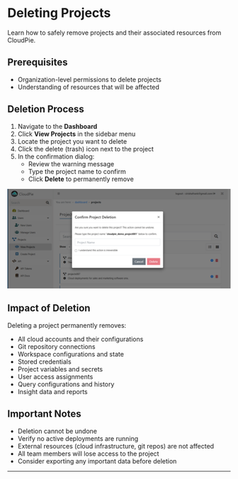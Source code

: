 # Deleting Projects

Learn how to safely remove projects and their associated resources from CloudPie.

## Prerequisites
- Organization-level permissions to delete projects
- Understanding of resources that will be affected

## Deletion Process

1. Navigate to the **Dashboard**
2. Click **View Projects** in the sidebar menu
3. Locate the project you want to delete
4. Click the delete (trash) icon next to the project
5. In the confirmation dialog:
   - Review the warning message
   - Type the project name to confirm
   - Click **Delete** to permanently remove

![Screenshot of Delete Project Confirmation](images/delete_project.png)

## Impact of Deletion
Deleting a project permanently removes:
- All cloud accounts and their configurations
- Git repository connections
- Workspace configurations and state
- Stored credentials
- Project variables and secrets
- User access assignments
- Query configurations and history
- Insight data and reports

## Important Notes
- Deletion cannot be undone
- Verify no active deployments are running
- External resources (cloud infrastructure, git repos) are not affected
- All team members will lose access to the project
- Consider exporting any important data before deletion

---